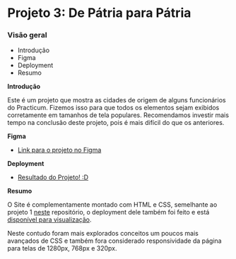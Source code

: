 # Projeto 3: De Pátria para Pátria
### Visão geral    
* Introdução  
* Figma  
* Deployment  
* Resumo
  
**Introdução**    
  
Este é um projeto que mostra as cidades de origem de alguns funcionários do Practicum. Fizemos isso para que todos os elementos sejam exibidos corretamente em tamanhos de tela populares. Recomendamos investir mais tempo na conclusão deste projeto, pois é mais difícil do que os anteriores.  
  
**Figma**  
  
* [Link para o projeto no Figma](https://www.figma.com/file/GrMXsb1nThoKf3LFc42Bbh/WEB%2C-Sprint-3-%3A-De-P%C3%A1tria-para-P%C3%A1tria-%7C-desktop-%2B-mobile?node-id=0%3A1)  
  
**Deployment**  
  
* [Resultado do Projeto! :D](https://dlaranjeirasilva.github.io/web_project_3_ptbr/)
  
**Resumo**

O Site é complementamente montado com HTML e CSS, semelhante ao projeto 1 [neste](https://github.com/dlaranjeirasilva/web_project_1_ptbr) repositório, o deployment dele também foi feito e está [disponível para visualização](https://dlaranjeirasilva.github.io/web_project_1_ptbr/).

Neste contudo foram mais explorados conceitos um poucos mais avançados de CSS e também fora considerado responsividade da página para telas de 1280px, 768px e 320px.